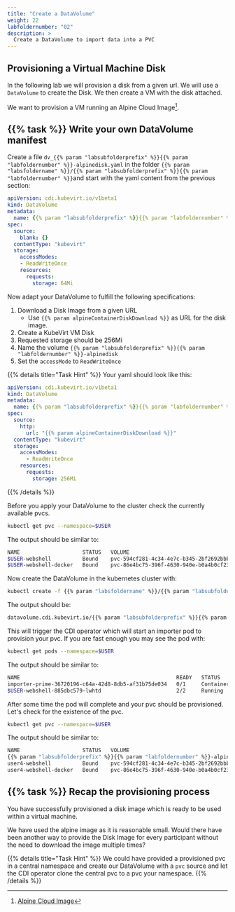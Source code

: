 ```yaml
---
title: "Create a DataVolume"
weight: 22
labfoldernumber: "02"
description: >
  Create a DataVolume to import data into a PVC
---
```


## Provisioning a Virtual Machine Disk

In the following lab we will provision a disk from a given url. We will use a `DataVolume` to create the Disk. We then
create a VM with the disk attached.

We want to provision a VM running an Alpine Cloud Image[^1].


## {{% task %}} Write your own DataVolume manifest

Create a file `dv_{{% param "labsubfolderprefix" %}}{{% param "labfoldernumber" %}}-alpinedisk.yaml` in the folder `{{% param "labsfoldername" %}}/{{% param "labsubfolderprefix" %}}{{% param "labfoldernumber" %}}`and start with the
yaml content from the previous section:

```yaml
apiVersion: cdi.kubevirt.io/v1beta1
kind: DataVolume
metadata:
  name: {{% param "labsubfolderprefix" %}}{{% param "labfoldernumber" %}}-blankdv
spec:
  source:
    blank: {}
  contentType: "kubevirt"
  storage:
    accessModes:
    - ReadWriteOnce
    resources:
      requests:
        storage: 64Mi
```

Now adapt your DataVolume to fulfill the following specifications:

1. Download a Disk Image from a given URL
    * Use `{{% param alpineContainerDiskDownload %}}` as URL for the disk image.
2. Create a KubeVirt VM Disk
3. Requested storage should be 256Mi
4. Name the volume `{{% param "labsubfolderprefix" %}}{{% param "labfoldernumber" %}}-alpinedisk`
5. Set the `accessMode` to `ReadWriteOnce`

{{% details title="Task Hint" %}}
Your yaml should look like this:
```yaml
apiVersion: cdi.kubevirt.io/v1beta1
kind: DataVolume
metadata:
  name: {{% param "labsubfolderprefix" %}}{{% param "labfoldernumber" %}}-alpinedisk
spec:
  source:
    http:
      url: "{{% param alpineContainerDiskDownload %}}"
  contentType: "kubevirt"
  storage:
    accessModes:
      - ReadWriteOnce
    resources:
      requests:
        storage: 256Mi
```
{{% /details %}}

Before you apply your DataVolume to the cluster check the currently available pvcs.

```bash
kubectl get pvc --namespace=$USER
```

The output should be similar to:
```bash
NAME                    STATUS   VOLUME                                     CAPACITY   ACCESS MODES   STORAGECLASS   VOLUMEATTRIBUTESCLASS   AGE
$USER-webshell          Bound    pvc-594cf281-4c34-4e7c-b345-2bf2692bbb78   1Gi        RWO            longhorn       <unset>                 1d
$USER-webshell-docker   Bound    pvc-86e4bc75-396f-4630-940e-b0a4b0cf23fa   10Gi       RWO            longhorn       <unset>                 1d
```

Now create the DataVolume in the kubernetes cluster with:
```bash
kubectl create -f {{% param "labsfoldername" %}}/{{% param "labsubfolderprefix" %}}{{% param "labfoldernumber" %}}/dv_{{% param "labsubfolderprefix" %}}{{% param "labfoldernumber" %}}-alpinedisk.yaml --namespace=$USER
```

The output should be:
```bash
datavolume.cdi.kubevirt.io/{{% param "labsubfolderprefix" %}}{{% param "labfoldernumber" %}}-alpinedisk created
```

This will trigger the CDI operator which will start an importer pod to provision your pvc. If you are fast enough you may see the pod with:
```bash
kubectl get pods --namespace=$USER
```

The output should be similar to:
```bash
NAME                                                  READY   STATUS              RESTARTS   AGE
importer-prime-36720196-c64a-42d8-8db5-af31b75de034   0/1     ContainerCreating   0          9s
$USER-webshell-885dbc579-lwhtd                        2/2     Running             0          1d
```

After some time the pod will complete and your pvc should be provisioned. Let's check for the existence of the pvc.

```bash
kubectl get pvc --namespace=$USER
```

The output should be similar to:

```bash
NAME                    STATUS   VOLUME                                     CAPACITY   ACCESS MODES   STORAGECLASS   VOLUMEATTRIBUTESCLASS   AGE
{{% param "labsubfolderprefix" %}}{{% param "labfoldernumber" %}}-alpinedisk        Bound    pvc-fe1faa27-048b-4270-a3ac-c2abf4a24aca   272Mi      RWO            longhorn       <unset>                 72s
user4-webshell          Bound    pvc-594cf281-4c34-4e7c-b345-2bf2692bbb78   1Gi        RWO            longhorn       <unset>                 1d
user4-webshell-docker   Bound    pvc-86e4bc75-396f-4630-940e-b0a4b0cf23fa   10Gi       RWO            longhorn       <unset>                 1d
```


## {{% task %}} Recap the provisioning process

You have successfully provisioned a disk image which is ready to be used within a virtual machine.

We have used the alpine image as it is reasonable small. Would there have been another way to provide the Disk Image for
every participant without the need to download the image multiple times?

{{% details title="Task Hint" %}}
We could have provided a provisioned pvc in a central namespace and create our DataVolume with a `pvc` source and let
the CDI operator clone the central pvc to a pvc your namespace.
{{% /details %}}

[^1]: [Alpine Cloud Image](https://alpinelinux.org/cloud/)
